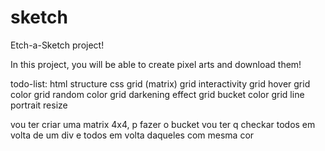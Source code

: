 # sketch
Etch-a-Sketch project!

In this project, you will be able to create pixel arts and download them!

todo-list:
html structure
css 
grid (matrix)
grid interactivity
 grid hover
 grid color
 grid random color
 grid darkening effect
 grid bucket color
 grid line
 portrait
resize

 vou ter criar uma matrix 4x4, p fazer o bucket vou ter q checkar todos em volta de um div e todos em volta daqueles com mesma cor